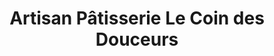 ---
title: "Artisan Pâtisserie Le Coin des Douceurs"
url: /angouleme/artisan-patisserie-le-coin-des-douceurs/
shop: pâtisserie
---